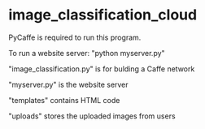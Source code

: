 # image_classification_cloud
PyCaffe is required to run this program.  

To run a website server: "python myserver.py"
  
"image_classification.py" is for bulding a Caffe network  
  
"myserver.py" is the website server  

"templates" contains HTML code  

"uploads" stores the uploaded images from users  

